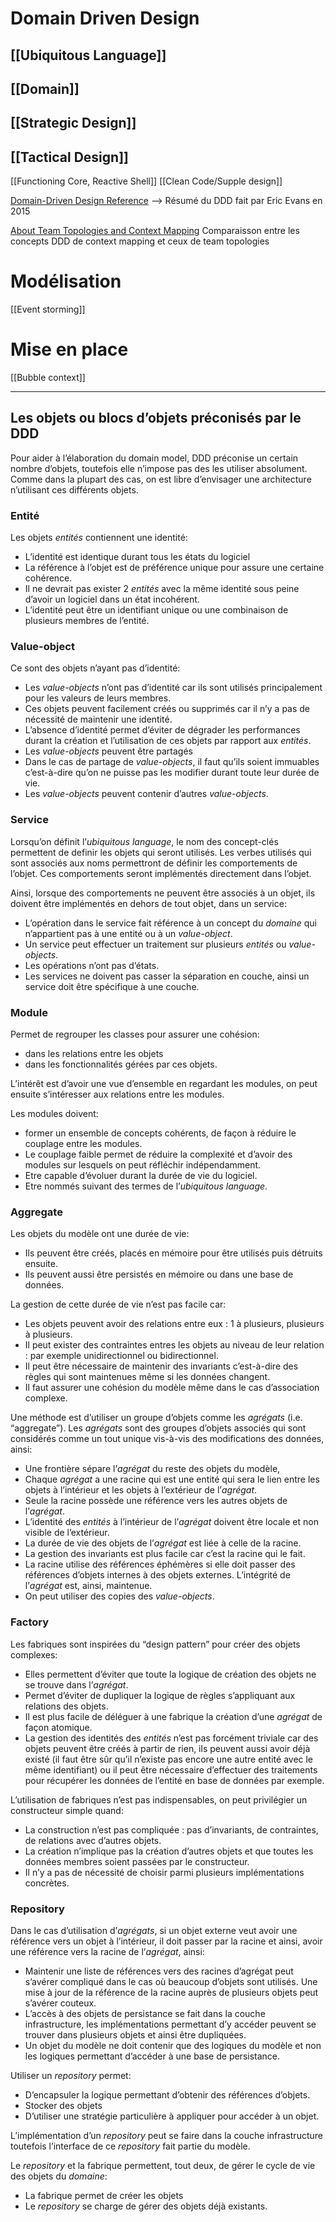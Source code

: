# Domain Driven Design
## [[Ubiquitous Language]]
## [[Domain]]
## [[Strategic Design]]
## [[Tactical Design]]
[[Functioning Core, Reactive Shell]]
[[Clean Code/Supple design]]

[Domain-Driven Design Reference](https://www.domainlanguage.com/wp-content/uploads/2016/05/DDD_Reference_2015-03.pdf)
--> Résumé du DDD fait par Eric Evans en 2015

[About Team Topologies and Context Mapping](https://blog.avanscoperta.it/2021/04/22/about-team-topologies-and-context-mapping/) Comparaisson entre les concepts DDD de context mapping et ceux de team topologies

# Modélisation
[[Event storming]]

# Mise en place
[[Bubble context]]

---
## Les objets ou blocs d’objets préconisés par le DDD

Pour aider à l’élaboration du domain model, DDD préconise un certain nombre d’objets, toutefois elle n’impose pas des les utiliser absolument. Comme dans la plupart des cas, on est libre d’envisager une architecture n’utilisant ces différents objets.

### Entité

Les objets _entités_ contiennent une identité:

-   L’identité est identique durant tous les états du logiciel
-   La référence à l’objet est de préférence unique pour assure une certaine cohérence.
-   Il ne devrait pas exister 2 _entités_ avec la même identité sous peine d’avoir un logiciel dans un état incohérent.
-   L’identité peut être un identifiant unique ou une combinaison de plusieurs membres de l’entité.

### Value-object

Ce sont des objets n’ayant pas d’identité:

-   Les _value-objects_ n’ont pas d’identité car ils sont utilisés principalement pour les valeurs de leurs membres.
-   Ces objets peuvent facilement créés ou supprimés car il n’y a pas de nécessité de maintenir une identité.
-   L’absence d’identité permet d’éviter de dégrader les performances durant la création et l’utilisation de ces objets par rapport aux _entités_.
-   Les _value-objects_ peuvent être partagés
-   Dans le cas de partage de _value-objects_, il faut qu’ils soient immuables c’est-à-dire qu’on ne puisse pas les modifier durant toute leur durée de vie.
-   Les _value-objects_ peuvent contenir d’autres _value-objects_.

### Service

Lorsqu’on définit l’_ubiquitous language_, le nom des concept-clés permettent de definir les objets qui seront utilisés. Les verbes utilisés qui sont associés aux noms permettront de définir les comportements de l’objet. Ces comportements seront implémentés directement dans l’objet.

Ainsi, lorsque des comportements ne peuvent être associés à un objet, ils doivent être implémentés en dehors de tout objet, dans un service:

-   L’opération dans le service fait référence à un concept du _domaine_ qui n’appartient pas à une entité ou à un _value-object_.
-   Un service peut effectuer un traitement sur plusieurs _entités_ ou _value-objects_.
-   Les opérations n’ont pas d’états.
-   Les services ne doivent pas casser la séparation en couche, ainsi un service doit être spécifique à une couche.

### Module

Permet de regrouper les classes pour assurer une cohésion:

-   dans les relations entre les objets
-   dans les fonctionnalités gérées par ces objets.

L’intérêt est d’avoir une vue d’ensemble en regardant les modules, on peut ensuite s’intéresser aux relations entre les modules.

Les modules doivent:

-   former un ensemble de concepts cohérents, de façon à réduire le couplage entre les modules.
-   Le couplage faible permet de réduire la complexité et d’avoir des modules sur lesquels on peut réfléchir indépendamment.
-   Etre capable d’évoluer durant la durée de vie du logiciel.
-   Etre nommés suivant des termes de l’_ubiquitous language_.

### Aggregate

Les objets du modèle ont une durée de vie:

-   Ils peuvent être créés, placés en mémoire pour être utilisés puis détruits ensuite.
-   Ils peuvent aussi être persistés en mémoire ou dans une base de données.

La gestion de cette durée de vie n’est pas facile car:

-   Les objets peuvent avoir des relations entre eux : 1 à plusieurs, plusieurs à plusieurs.
-   Il peut exister des contraintes entres les objets au niveau de leur relation : par exemple unidirectionnel ou bidirectionnel.
-   Il peut être nécessaire de maintenir des invariants c’est-à-dire des règles qui sont maintenues même si les données changent.
-   Il faut assurer une cohésion du modèle même dans le cas d’association complexe.

Une méthode est d’utiliser un groupe d’objets comme les _agrégats_ (i.e. “aggregate”). Les _agrégats_ sont des groupes d’objets associés qui sont considérés comme un tout unique vis-à-vis des modifications des données, ainsi:

-   Une frontière sépare l’_agrégat_ du reste des objets du modèle,
-   Chaque _agrégat_ a une racine qui est une entité qui sera le lien entre les objets à l’intérieur et les objets à l’extérieur de l’_agrégat_.
-   Seule la racine possède une référence vers les autres objets de l’_agrégat_.
-   L’identité des _entités_ à l’intérieur de l’_agrégat_ doivent être locale et non visible de l’extérieur.
-   La durée de vie des objets de l’_agrégat_ est liée à celle de la racine.
-   La gestion des invariants est plus facile car c’est la racine qui le fait.
-   La racine utilise des références éphémères si elle doit passer des références d’objets internes à des objets externes. L’intégrité de l’_agrégat_ est, ainsi, maintenue.
-   On peut utiliser des copies des _value-objects_.

### Factory

Les fabriques sont inspirées du “design pattern” pour créer des objets complexes:

-   Elles permettent d’éviter que toute la logique de création des objets ne se trouve dans l’_agrégat_.
-   Permet d’éviter de dupliquer la logique de règles s’appliquant aux relations des objets.
-   Il est plus facile de déléguer à une fabrique la création d’une _agrégat_ de façon atomique.
-   La gestion des identités des _entités_ n’est pas forcément triviale car des objets peuvent être créés à partir de rien, ils peuvent aussi avoir déjà existé (il faut être sûr qu’il n’existe pas encore une autre entité avec le même identifiant) ou il peut être nécessaire d’effectuer des traitements pour récupérer les données de l’entité en base de données par exemple.

L’utilisation de fabriques n’est pas indispensables, on peut privilégier un constructeur simple quand:

-   La construction n’est pas compliquée : pas d’invariants, de contraintes, de relations avec d’autres objets.
-   La création n’implique pas la création d’autres objets et que toutes les données membres soient passées par le constructeur.
-   Il n’y a pas de nécessité de choisir parmi plusieurs implémentations concrètes.

### Repository

Dans le cas d’utilisation d’_agrégats_, si un objet externe veut avoir une référence vers un objet à l’intérieur, il doit passer par la racine et ainsi, avoir une référence vers la racine de l’_agrégat_, ainsi:

-   Maintenir une liste de références vers des racines d’agrégat peut s’avérer compliqué dans le cas où beaucoup d’objets sont utilisés. Une mise à jour de la référence de la racine auprès de plusieurs objets peut s’avérer couteux.
-   L’accès à des objets de persistance se fait dans la couche infrastructure, les implémentations permettant d’y accéder peuvent se trouver dans plusieurs objets et ainsi être dupliquées.
-   Un objet du modèle ne doit contenir que des logiques du modèle et non les logiques permettant d’accéder à une base de persistance.

Utiliser un _repository_ permet:

-   D’encapsuler la logique permettant d’obtenir des références d’objets.
-   Stocker des objets
-   D’utiliser une stratégie particulière à appliquer pour accéder à un objet.

L’implémentation d’un _repository_ peut se faire dans la couche infrastructure toutefois l’interface de ce _repository_ fait partie du modèle.

Le _repository_ et la fabrique permettent, tout deux, de gérer le cycle de vie des objets du _domaine_:

-   La fabrique permet de créer les objets
-   Le _repository_ se charge de gérer des objets déjà existants.